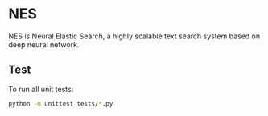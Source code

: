 # NES
NES is Neural Elastic Search, a highly scalable text search system based on deep neural network.



## Test

To run all unit tests:

```bash
python -m unittest tests/*.py
```

